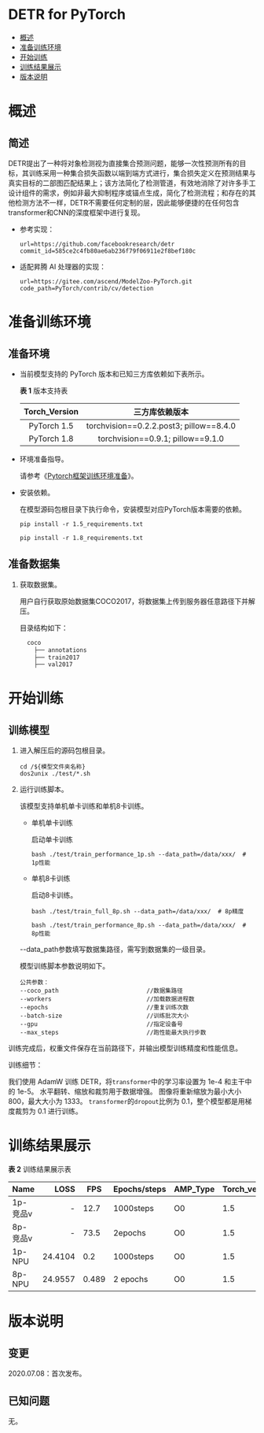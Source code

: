 # DETR for PyTorch

-   [概述](概述.md)
-   [准备训练环境](准备训练环境.md)
-   [开始训练](开始训练.md)
-   [训练结果展示](训练结果展示.md)
-   [版本说明](版本说明.md)

# 概述

## 简述

DETR提出了一种将对象检测视为直接集合预测问题，能够一次性预测所有的目标，其训练采用一种集合损失函数以端到端方式进行，集合损失定义在预测结果与真实目标的二部图匹配结果上；该方法简化了检测管道，有效地消除了对许多手工设计组件的需求，例如非最大抑制程序或锚点生成，简化了检测流程；和存在的其他检测方法不一样，DETR不需要任何定制的层，因此能够便捷的在任何包含transformer和CNN的深度框架中进行复现。

- 参考实现：

  ```
  url=https://github.com/facebookresearch/detr
  commit_id=585ce2c4fb80ae6ab236f79f06911e2f8bef180c
  ```

- 适配昇腾 AI 处理器的实现：

  ```
  url=https://gitee.com/ascend/ModelZoo-PyTorch.git
  code_path=PyTorch/contrib/cv/detection
  ```

# 准备训练环境

## 准备环境
- 当前模型支持的 PyTorch 版本和已知三方库依赖如下表所示。

  **表 1**  版本支持表

  | Torch_Version      | 三方库依赖版本                                 |
  | :--------: | :----------------------------------------------------------: |
  | PyTorch 1.5 | torchvision==0.2.2.post3; pillow==8.4.0|
  | PyTorch 1.8 | torchvision==0.9.1; pillow==9.1.0  |

- 环境准备指导。

  请参考《[Pytorch框架训练环境准备](https://www.hiascend.com/document/detail/zh/ModelZoo/pytorchframework/ptes)》。

- 安装依赖。

  在模型源码包根目录下执行命令，安装模型对应PyTorch版本需要的依赖。
  ```
  pip install -r 1.5_requirements.txt

  pip install -r 1.8_requirements.txt
  ```


## 准备数据集

1. 获取数据集。

   用户自行获取原始数据集COCO2017，将数据集上传到服务器任意路径下并解压。

   目录结构如下：
    ```bash
      coco
        ├── annotations
        ├── train2017
        ├── val2017
    ```

# 开始训练

## 训练模型

1. 进入解压后的源码包根目录。

   ```
   cd /${模型文件夹名称}
   dos2unix ./test/*.sh
   ```

2. 运行训练脚本。

   该模型支持单机单卡训练和单机8卡训练。

   - 单机单卡训练

     启动单卡训练
     ```
     bash ./test/train_performance_1p.sh --data_path=/data/xxx/  # 1p性能
     ```

   - 单机8卡训练

     启动8卡训练。

     ```
     bash ./test/train_full_8p.sh --data_path=/data/xxx/  # 8p精度

     bash ./test/train_performance_8p.sh --data_path=/data/xxx/  # 8p性能
     ```

   --data_path参数填写数据集路径，需写到数据集的一级目录。

   模型训练脚本参数说明如下。

   ```
   公共参数：
   --coco_path                         //数据集路径
   --workers                           //加载数据进程数
   --epochs                            //重复训练次数
   --batch-size                        //训练批次大小
   --gpu                               //指定设备号
   --max_steps                         //跑性能最大执行步数
   ```

 训练完成后，权重文件保存在当前路径下，并输出模型训练精度和性能信息。

训练细节：

我们使用 AdamW 训练 DETR，将`transformer`中的学习率设置为 1e-4 和主干中的 1e-5。
水平翻转、缩放和裁剪用于数据增强。
图像将重新缩放为最小大小 800，最大大小为 1333。
`transformer`的`dropout`比例为 0.1，整个模型都是用梯度裁剪为 0.1 进行训练。

# 训练结果展示

**表 2**  训练结果展示表


| Name    |  LOSS   |   FPS    |  Epochs/steps   |  AMP_Type | Torch_version |
| ------- |-------: |  ------- |   -----         | ------    | ------------  |
|1p-竞品v | -       |   12.7   |  1000steps      |  O0       |    1.5       |
|8p-竞品v | -       |   73.5   |   2epochs       |  O0       |    1.5       |
|1p-NPU   | 24.4104 |   0.2    |  1000steps      |  O0       |    1.5       |
|8p-NPU   | 24.9557 |   0.489  |  2 epochs       |  O0       |    1.5       |

# 版本说明

## 变更

2020.07.08：首次发布。

## 已知问题

无。









